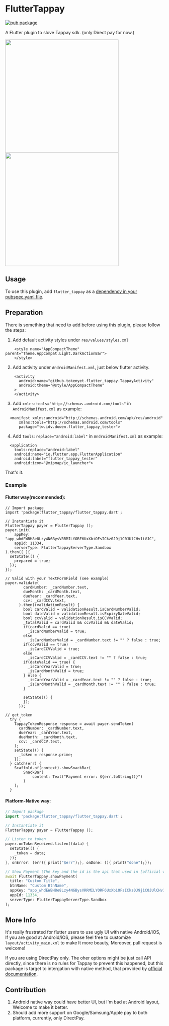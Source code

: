 # FlutterTappay

[![pub package](https://img.shields.io/pub/v/flutter_tappay.svg)](https://pub.dartlang.org/packages/flutter_tappay)

A Flutter plugin to slove Tappay sdk. (only Direct pay for now.)

<img src="https://i.imgur.com/RBqy65x.gif" width="360">
<img src="https://i.imgur.com/rh6FbxD.gif" width="360">

## Usage
To use this plugin, add `flutter_tappay` as a [dependency in your pubspec.yaml file](https://flutter.io/platform-plugins/).

## Preparation
There is something that need to add before using this plugin, please follow the steps:

1. Add default activity styles under `res/values/styles.xml`

```
    <style name="AppCompactTheme" parent="Theme.AppCompat.Light.DarkActionBar">
    </style>
```

2. Add activity under `AndroidManifest.xml`, just below flutter activity.

```
    <activity
      android:name="github.tokenyet.flutter_tappay.TappayActivity"
      android:theme="@style/AppCompactTheme"
    >
    </activity>
```

3. Add `xmlns:tools="http://schemas.android.com/tools"` in `AndroidManifest.xml` as example:

```
  <manifest xmlns:android="http://schemas.android.com/apk/res/android"
      xmlns:tools="http://schemas.android.com/tools"
      package="tw.idv.dowen.flutter_tappay_tester">
```

4. Add `tools:replace="android:label"` in  `AndroidManifest.xml` as example:

```
  <application
    tools:replace="android:label"
    android:name="io.flutter.app.FlutterApplication"
    android:label="flutter_tappay_tester"
    android:icon="@mipmap/ic_launcher">
```

That's it.

### Example

#### Flutter way(recommended):
```
// Import package
import 'package:flutter_tappay/flutter_tappay.dart';

// Instantiate it
FlutterTappay payer = FlutterTappay ();
payer.init(
    appKey: "app_whdEWBH8e8Lzy4N6BysVRRMILYORF6UxXbiOFsICkz0J9j1C0JUlCHv1tVJC",
    appId: 11334,
    serverType: FlutterTappayServerType.Sandbox
).then((_){
  setState(() {
    prepared = true;
  });
});

// Valid with your TextFormField (see example)
payer.validate(
        cardNumber: _cardNumber.text,
        dueMonth: _cardMonth.text,
        dueYear: _cardYear.text,
        ccv: _cardCCV.text,
      ).then((validationResult) {
        bool cardValid = validationResult.isCardNumberValid;
        bool dateValid = validationResult.isExpiryDateValid;
        bool ccvValid = validationResult.isCCVValid;
        _totalValid = cardValid && ccvValid && dateValid;
        if(cardValid == true)
          _isCardNumberValid = true;
        else
          _isCardNumberValid = _cardNumber.text != "" ? false : true;
        if(ccvValid == true)
          _isCardCCVValid = true;
        else
          _isCardCCVValid = _cardCCV.text != "" ? false : true;
        if(dateValid == true) {
          _isCardYearValid = true;
          _isCardMonthValid = true;
        } else {
          _isCardYearValid = _cardYear.text != "" ? false : true;
          _isCardMonthValid = _cardMonth.text != "" ? false : true;
        }

        setState(() {
        });
      });

// get token
  try {
    TappayTokenResponse response = await payer.sendToken(
      cardNumber: _cardNumber.text,
      dueYear: _cardYear.text,
      dueMonth: _cardMonth.text,
      ccv: _cardCCV.text,
    );
    setState(() {
      _token = response.prime;
    });
  } catch(err) {
    Scaffold.of(context).showSnackBar(
        SnackBar(
            content: Text("Payment error: ${err.toString()}")
        )
    );
  }
```

#### Platform-Native way:

``` dart
// Import package
import 'package:flutter_tappay/flutter_tappay.dart';

// Instantiate it
FlutterTappay payer = FlutterTappay ();

// Listen to token
payer.onTokenReceived.listen((data) {
  setState(() {
    _token = data;
  });
}, onError: (err){ print("$err");}, onDone: (){ print("done");});

// Show Payment (The key and the id is the api that used in [official web demo](https://tappay.github.io/tappay-web-example/TapPay_Fields/example/index.html))
await FlutterTappay.showPayment(
  title: "Custom Title",
  btnName: "Custom BtnName",
  appKey: "app_whdEWBH8e8Lzy4N6BysVRRMILYORF6UxXbiOFsICkz0J9j1C0JUlCHv1tVJC",
  appId: 11334,
  serverType: FlutterTappayServerType.Sandbox
);
```

## More Info
It's really frustrated for flutter users to use ugly UI with native Android/iOS, If you are good at Android/iOS, please feel free to customize `layout/activity_main.xml` to make It more beauty, Moreover, pull request is welcome!

If you are using DirectPay only. The oher options might be just call API directly, since there is no rules for Tappay to prevent this happened, but this package is target to intergation with native method, that provided by [official documentation](https://docs.tappaysdk.com/tutorial/zh/android/front.html#tpdsetup).


## Contribution
1. Android native way could have better UI, but I'm bad at Android layout, Welcome to make it better.
3. Should add more support on Google/Samsung/Apple pay to both platform, currently, only DirectPay.